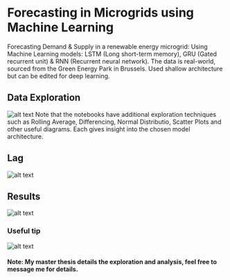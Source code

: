# Forecasting in Microgrids using Machine Learning
Forecasting Demand &amp; Supply in a renewable energy microgrid: Using Machine Learning models: LSTM (Long short-term memory), GRU (Gated recurrent unit) &amp; RNN (Recurrent neural network). The data is real-world, sourced from the Green Energy Park in Brussels. Used shallow architecture but can be edited for deep learning.

## Data Exploration
![alt text](https://github.com/gg3883/ForecastingMicrogridML/blob/master/images/Description.jpg)
Note that the notebooks have additional exploration techniques such as Rolling Average, Differencing, Normal Distributio, Scatter Plots and other useful diagrams. Each gives insight into the chosen model architecture.

## Lag
![alt text](https://github.com/gg3883/ForecastingMicrogridML/blob/master/images/Lags.jpg)

## Results
![alt text](https://github.com/gg3883/ForecastingMicrogridML/blob/master/images/Results.jpg)

### Useful tip
![alt text](https://github.com/gg3883/ForecastingMicrogridML/blob/master/images/Forecasting%20Horizons.jpg)

#### Note: My master thesis details the exploration and analysis, feel free to message me for details.
